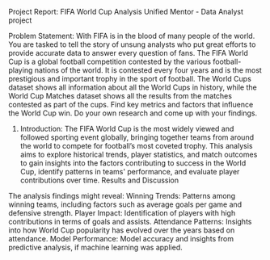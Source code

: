 Project Report: FIFA World Cup Analysis
Unified Mentor - Data Analyst project

Problem Statement:
With FIFA is in the blood of many people of the world. You are tasked to tell the story of unsung
analysts who put great efforts to provide accurate data to answer every question of fans. The
FIFA World Cup is a global football competition contested by the various football-playing
nations of the world. It is contested every four years and is the most prestigious and important
trophy in the sport of football.
The World Cups dataset shows all information about all the World Cups in history, while the
World Cup Matches dataset shows all the results from the matches contested as part of the
cups. Find key metrics and factors that influence the World Cup win. Do your own research
and come up with your findings.



1. Introduction:
The FIFA World Cup is the most widely viewed and followed sporting event globally, bringing together teams from around the world to compete for football’s most coveted trophy. This analysis aims to explore historical trends, player statistics, and match outcomes to gain insights into the factors contributing to success in the World Cup, identify patterns in teams' performance, and evaluate player contributions over time.
Results and Discussion

The analysis findings might reveal:
Winning Trends: Patterns among winning teams, including factors such as average goals per game and defensive strength.
Player Impact: Identification of players with high contributions in terms of goals and assists.
Attendance Patterns: Insights into how World Cup popularity has evolved over the years based on attendance.
Model Performance: Model accuracy and insights from predictive analysis, if machine learning was applied.
